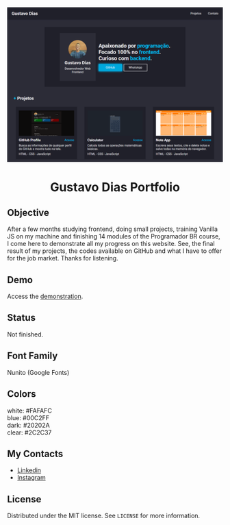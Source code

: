 <br />
<p align="center">
   <img src="./assets/images/desktop.png" alt="demo" border="0">
  <h1 align="center">Gustavo Dias Portfolio</h1>
</p>

## Objective

After a few months studying frontend, doing small projects, training Vanilla JS on my machine and finishing 14 modules of the Programador BR course, I come here to demonstrate all my progress on this website. See, the final result of my projects, the codes available on GitHub and what I have to offer for the job market. Thanks for listening.

## Demo

Access the <a href="https://gustavodiasdev.netlify.app/" target="_blank">demonstration</a>.

## Status

Not finished.

## Font Family

Nunito (Google Fonts)

## Colors

white: #FAFAFC<br>
blue: #00C2FF<br>
dark: #20202A<br>
clear: #2C2C37<br>

## My Contacts

- <a href="https://www.linkedin.com/in/gustavo-dias-3100211b6/">Linkedin</a>
- <a href="https://www.instagram.com/eu.gustavodias/">Instagram</a>

## License

Distributed under the MIT license. See `LICENSE` for more information.
